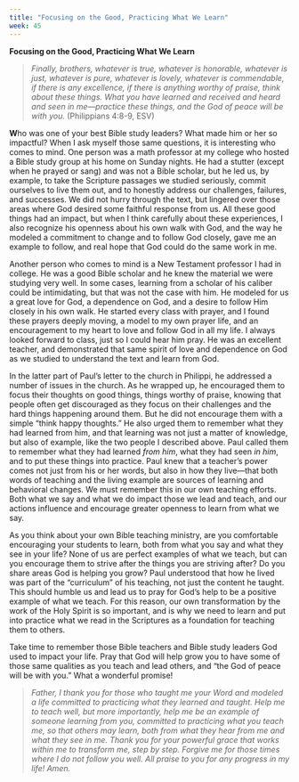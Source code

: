 ```yaml
---
title: "Focusing on the Good, Practicing What We Learn"
week: 45
---
```


**Focusing on the Good, Practicing What We Learn**

> *Finally, brothers, whatever is true, whatever is honorable, whatever
> is just, whatever is pure, whatever is lovely, whatever is
> commendable, if there is any excellence, if there is anything worthy
> of praise, think about these things. What you have learned and
> received and heard and seen in me—practice these things, and the God
> of peace will be with you.* (Philippians 4:8-9, ESV)

**W**ho was one of your best Bible study leaders? What made him or her
so impactful? When I ask myself those same questions, it is interesting
who comes to mind. One person was a math professor at my college who
hosted a Bible study group at his home on Sunday nights. He had a
stutter (except when he prayed or sang) and was not a Bible scholar, but
he led us, by example, to take the Scripture passages we studied
seriously, commit ourselves to live them out, and to honestly address
our challenges, failures, and successes. We did not hurry through the
text, but lingered over those areas where God desired some faithful
response from us. All these good things had an impact, but when I think
carefully about these experiences, I also recognize his openness about
his own walk with God, and the way he modeled a commitment to change and
to follow God closely, gave me an example to follow, and real hope that
God could do the same work in me.

Another person who comes to mind is a New Testament professor I had in
college. He was a good Bible scholar and he knew the material we were
studying very well. In some cases, learning from a scholar of his
caliber could be intimidating, but that was not the case with him. He
modeled for us a great love for God, a dependence on God, and a desire
to follow Him closely in his own walk. He started every class with
prayer, and I found these prayers deeply moving, a model to my own
prayer life, and an encouragement to my heart to love and follow God in
all my life. I always looked forward to class, just so I could hear him
pray. He was an excellent teacher, and demonstrated that same spirit of
love and dependence on God as we studied to understand the text and
learn from God.

In the latter part of Paul’s letter to the church in Philippi, he
addressed a number of issues in the church. As he wrapped up, he
encouraged them to focus their thoughts on good things, things worthy of
praise, knowing that people often get discouraged as they focus on their
challenges and the hard things happening around them. But he did not
encourage them with a simple “think happy thoughts.” He also urged them
to remember what they had learned from him, and that learning was not
just a matter of knowledge, but also of example, like the two people I
described above. Paul called them to remember what they had learned
*from* *him*, what they had seen *in him*, and to put these things into
practice. Paul knew that a teacher’s power comes not just from his or
her words, but also in how they live—that both words of teaching and the
living example are sources of learning and behavioral changes. We must
remember this in our own teaching efforts. Both what we say and what we
do impact those we lead and teach, and our actions influence and
encourage greater openness to learn from what we say.

As you think about your own Bible teaching ministry, are you comfortable
encouraging your students to learn, both from what you say and what they
see in your life? None of us are perfect examples of what we teach, but
can you encourage them to strive after the things you are striving
after? Do you share areas God is helping you grow? Paul understood that
how he lived was part of the “curriculum” of his teaching, not just the
content he taught. This should humble us and lead us to pray for God’s
help to be a positive example of what we teach. For this reason, our own
transformation by the work of the Holy Spirit is so important, and is
why we need to learn and put into practice what we read in the
Scriptures as a foundation for teaching them to others.

Take time to remember those Bible teachers and Bible study leaders God
used to impact your life. Pray that God will help grow you to have some
of those same qualities as you teach and lead others, and “the God of
peace will be with you.” What a wonderful promise!

> *Father, I thank you for those who taught me your Word and modeled a
> life committed to practicing what they learned and taught. Help me to
> teach well, but more importantly, help me be an example of someone
> learning from you, committed to practicing what you teach me, so that
> others may learn, both from what they hear from me and what they see
> in me. Thank you for your powerful grace that works within me to
> transform me, step by step. Forgive me for those times where I do not
> follow you well. All praise to you for any progress in my life! Amen.*
